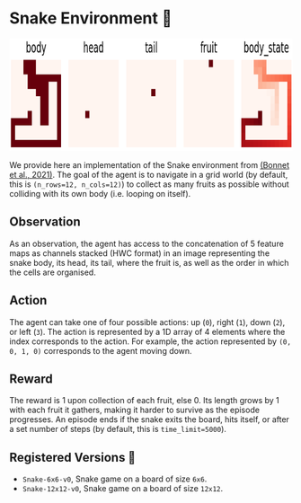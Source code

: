 # Snake Environment 🐍

<p align="center">
        <img src="../img/_snake_obs.png" height="200"/>
</p>

We provide here an implementation of the Snake environment from [(Bonnet et al., 2021)](https://arxiv.org/abs/2111.00206).
The goal of the agent is to navigate in a grid world (by default, this is `(n_rows=12, n_cols=12)`)
to collect as many fruits as possible without colliding with its own body (i.e.
looping on itself).

## Observation
As an observation, the agent has access to the concatenation of 5 feature maps
as channels stacked (HWC format) in an image representing the snake body,
its head, its tail, where the fruit is, as well as the order in which the cells
are organised.

## Action
The agent can take one of four possible actions: up (`0`), right (`1`), down (`2`), or left (`3`).
The action is represented by a 1D array of 4 elements where the index corresponds to the action.
For example, the action represented by `(0, 0, 1, 0)` corresponds to the agent moving down.

## Reward
The reward is 1 upon collection of each fruit, else 0. Its
length grows by 1 with each fruit it gathers, making it harder to survive as
the episode progresses. An episode ends if the snake exits the board,
hits itself, or after a set number of steps (by default, this is `time_limit=5000`).


## Registered Versions 📖
- `Snake-6x6-v0`, Snake game on a board of size `6x6`.
- `Snake-12x12-v0`, Snake game on a board of size `12x12`.

